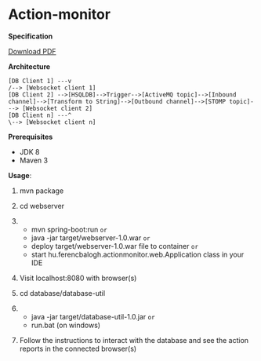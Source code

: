 # Action-monitor

**Specification**

[Download PDF](https://raw.githubusercontent.com/baloghf87/action-monitor/master/Senior_Java_Developer_-_Technical_Exercise.pdf)

**Architecture**
``` 
[DB Client 1] ---v                                                                                                                     /--> [Websocket client 1]
[DB Client 2] -->[HSQLDB]-->Trigger-->[ActiveMQ topic]-->[Inbound channel]-->[Transform to String]-->[Outbound channel]-->[STOMP topic]---> [Websocket client 2]
[DB Client n] ---^                                                                                                                     \--> [Websocket client n]
 ```
 
**Prerequisites**
 * JDK 8
 * Maven 3

**Usage**:

1. mvn package


2. cd webserver

3. * mvn spring-boot:run `or`
   * java -jar target/webserver-1.0.war `or`
   * deploy target/webserver-1.0.war file to container `or`
   * start hu.ferencbalogh.actionmonitor.web.Application class in your IDE

4. Visit localhost:8080 with browser(s)


6. cd database/database-util
   
7. * java -jar target/database-util-1.0.jar `or`
   * run.bat (on windows)

8. Follow the instructions to interact with the database and see the action reports in the connected browser(s)